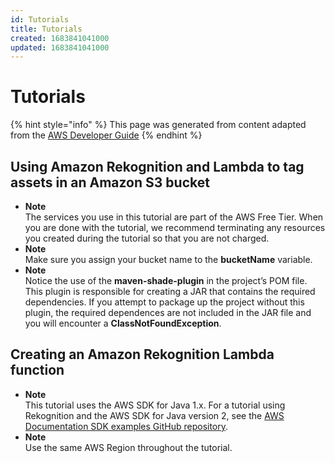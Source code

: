 ```yaml
---
id: Tutorials
title: Tutorials
created: 1683841041000
updated: 1683841041000
---
```

# Tutorials

{% hint style="info" %}
This page was generated from content adapted from the [AWS Developer Guide](https://github.com/awsdocs/amazon-rekognition-developer-guide.git)
{% endhint %}

## Using Amazon Rekognition and Lambda to tag assets in an Amazon S3 bucket

- **Note**  
The services you use in this tutorial are part of the AWS Free Tier\. When you are done with the tutorial, we recommend terminating any resources you created during the tutorial so that you are not charged\.
- **Note**  
Make sure you assign your bucket name to the **bucketName** variable\.
- **Note**  
Notice the use of the **maven\-shade\-plugin** in the project’s POM file\. This plugin is responsible for creating a JAR that contains the required dependencies\. If you attempt to package up the project without this plugin, the required dependences are not included in the JAR file and you will encounter a **ClassNotFoundException**\.


## Creating an Amazon Rekognition Lambda function

- **Note**  
This tutorial uses the AWS SDK for Java 1\.x\. For a tutorial using Rekognition and the AWS SDK for Java version 2, see the [AWS Documentation SDK examples GitHub repository](https://github.com/awsdocs/aws-doc-sdk-examples/tree/master/javav2/usecases/video_analyzer_application)\.
- **Note**  
Use the same AWS Region throughout the tutorial\.

